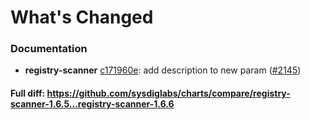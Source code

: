 # What's Changed

### Documentation
- **registry-scanner** [c171960e](https://github.com/sysdiglabs/charts/commit/c171960ebd92a64df6971e98f16a9b92420e48e5): add description to new param ([#2145](https://github.com/sysdiglabs/charts/issues/2145))
#### Full diff: https://github.com/sysdiglabs/charts/compare/registry-scanner-1.6.5...registry-scanner-1.6.6

